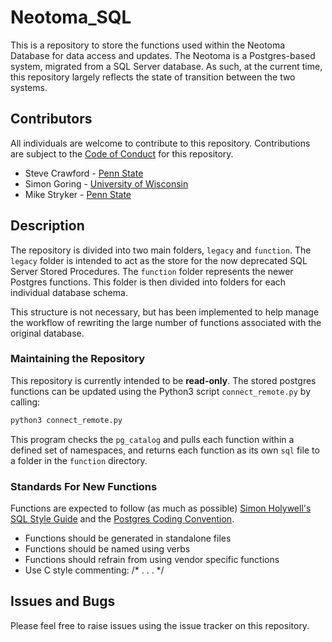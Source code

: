 # Neotoma_SQL

This is a repository to store the functions used within the Neotoma Database for data access and updates.  The Neotoma is a Postgres-based system, migrated from a SQL Server database.  As such, at the current time, this repository largely reflects the state of transition between the two systems.

## Contributors

All individuals are welcome to contribute to this repository.  Contributions are subject to the [Code of Conduct](https://github.com/neotomadb/Neotoma_SQL/blob/master/code_of_conduct.md) for this repository.

* Steve Crawford - [Penn State](http://www.ems.psu.edu/node/147)
* Simon Goring   - [University of Wisconsin](http://goring.org)
* Mike Stryker   - [Penn State](http://www.ems.psu.edu/node/2892)

## Description

The repository is divided into two main folders, `legacy` and `function`.  The `legacy` folder is intended to act as the store for the now deprecated SQL Server Stored Procedures.  The `function` folder represents the newer Postgres functions.  This folder is then divided into folders for each individual database schema.

This structure is not necessary, but has been implemented to help manage the workflow of rewriting the large number of functions associated with the original database.

### Maintaining the Repository

This repository is currently intended to be **read-only**.  The stored postgres functions can be updated using the Python3 script `connect_remote.py` by calling:

```python
python3 connect_remote.py
```

This program checks the `pg_catalog` and pulls each function within a defined set of namespaces, and returns each function as its own `sql` file to a folder in the `function` directory.

### Standards For New Functions

Functions are expected to follow (as much as possible) [Simon Holywell's SQL Style Guide](http://www.sqlstyle.guide/) and the [Postgres Coding Convention](https://www.postgresql.org/docs/current/static/source.html).

* Functions should be generated in standalone files
* Functions should be named using verbs
* Functions should refrain from using vendor specific functions
* Use C style commenting: /* . . . */

## Issues and Bugs

Please feel free to raise issues using the issue tracker on this repository.
